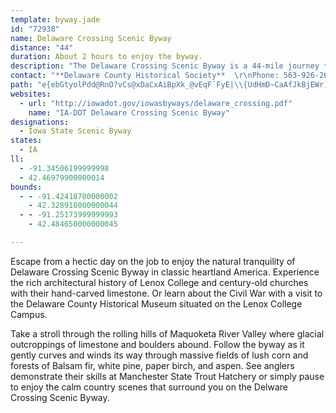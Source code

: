 ```yaml
---
template: byway.jade
id: "72938"
name: Delaware Crossing Scenic Byway
distance: "44"
duration: About 2 hours to enjoy the byway.
description: "The Delaware Crossing Scenic Byway is a 44-mile journey through old time, heartland America located in southern Delaware County."
contact: "**Delaware County Historical Society**  \r\nPhone: 563-926-2639\r\n\r\n**Delaware County Conservation Department**  \r\nPhone: 563-927-3410  "
path: "e{ebGtyolPdd@RnO?vCs@xDaCxAiBpXk_@vEqF`FyE|\\{UdHmD~CaAfJkBjEWr]?xu@Tn@]h@aAH_AN{m@HkAjAuGnGwXd@qCnAmEpAmDhF{KvGaMrCyElKcOnCgEtAoDn@yC^}CJ{CG_GcAsULeEj@yExAuEt@cB|@oAxAyA~BeBrBk@jLyBxAa@rCmAhEsCtD_EnCgElJiSpC_DrA_AnB{@hA_@r@EtKGbIFvZmFfDe@j]SxBQ|EiBrC_D`FsJp`@yy@bAeBbD}ChC}AvDk@`_AQbCKvFaA|EkBbDgB`GmEfl@ue@xAcAfCsAnBq@nd@qM|E}AlF{DbCuDr@_C~QtKbO`InV|NlGvEnAtCRjCTr_@^dC^dBl@|AnA~BzE`HvHtL`ApCjEfQj@lEp@|MbHlf@]p_C?zt@e@vBy@fA{@f@kJJy@Jo@Zs@~@s@dCAllBClBi@vDcB|B}HpFwB~BsG~OY|@Y`Ck@zCy@~Ai@U_AI}@Ty@`@yCdCgAh@iBv@yEx@ebAXkHGmq@FupAp@giAt@Rrf@KrOIjAo@|Ce@lAwBxDmCbE_BnDi@rBgFv\\YfE?fG_P\\iECwWgGyBuAcA}AcCmHo@gAsAwAsAu@_B]{J{@cB?cARoAj@{HnF_EbBwItAJhQx@tIb@bAhAzAh@xArH~A~B~@zBl@ZRb@|Al@f@~Ap@^f@\\~EG`CMfAa@rAk@~Ds@`J}@xEu@nHIvACbHBpANr@Tr@vB|BnAbAjLJn@V?hQ[l@NjAJfBKd[GvaBy~AMce@PoeA@mEXcQpDeBLgAKuAa@_@CiCyCaFiJ{OxEmCl@qE^{ORgCR{Ap@sAfAkJzNyDtEgm@~p@aF`GgB~AuDzAiAPaRMyDRiA^oCfBy@`AaBlCeAsCUuAIyiCehAr@oPEYa@?{t@i@{_CCwbBSk_Az{A{@"
websites: 
  - url: "http://iowadot.gov/iowasbyways/delaware_crossing.pdf"
    name: "IA-DOT Delaware Crossing Scenic Byway"
designations: 
  - Iowa State Scenic Byway
states: 
  - IA
ll: 
  - -91.34506199999998
  - 42.46979900000014
bounds: 
  - - -91.42418700000002
    - 42.328918000000044
  - - -91.25173999999993
    - 42.484650000000045

---
```


<p>Escape from a hectic day on the job to enjoy the natural tranquility of Delaware Crossing Scenic Byway in classic heartland America. Experience the rich architectural history of Lenox College and century-old churches with their hand-carved limestone.  Or learn about the Civil War with a visit to the Delaware County Historical Museum situated on the Lenox College Campus. </p>
<p>Take a stroll through the rolling hills of Maquoketa River Valley where glacial outcroppings of limestone and boulders abound. Follow the byway as it gently curves and winds its way through massive fields of lush corn and forests of Balsam fir, white pine, paper birch, and aspen.  See anglers demonstrate their skills at Manchester State Trout Hatchery or simply pause to enjoy the calm country scenes that surround you on the Delware Crossing Scenic Byway.</p>